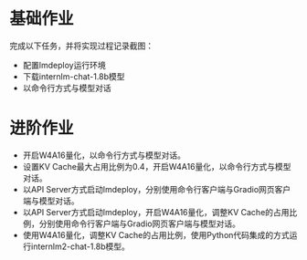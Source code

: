 # 基础作业

完成以下任务，并将实现过程记录截图：

* 配置lmdeploy运行环境
* 下载internlm-chat-1.8b模型
* 以命令行方式与模型对话

# 进阶作业

* 开启W4A16量化，以命令行方式与模型对话。
* 设置KV Cache最大占用比例为0.4，开启W4A16量化，以命令行方式与模型对话。
* 以API Server方式启动lmdeploy，分别使用命令行客户端与Gradio网页客户端与模型对话。
* 以API Server方式启动lmdeploy，开启W4A16量化，调整KV Cache的占用比例，分别使用命令行客户端与Gradio网页客户端与模型对话。
* 使用W4A16量化，调整KV Cache的占用比例，使用Python代码集成的方式运行internlm2-chat-1.8b模型。